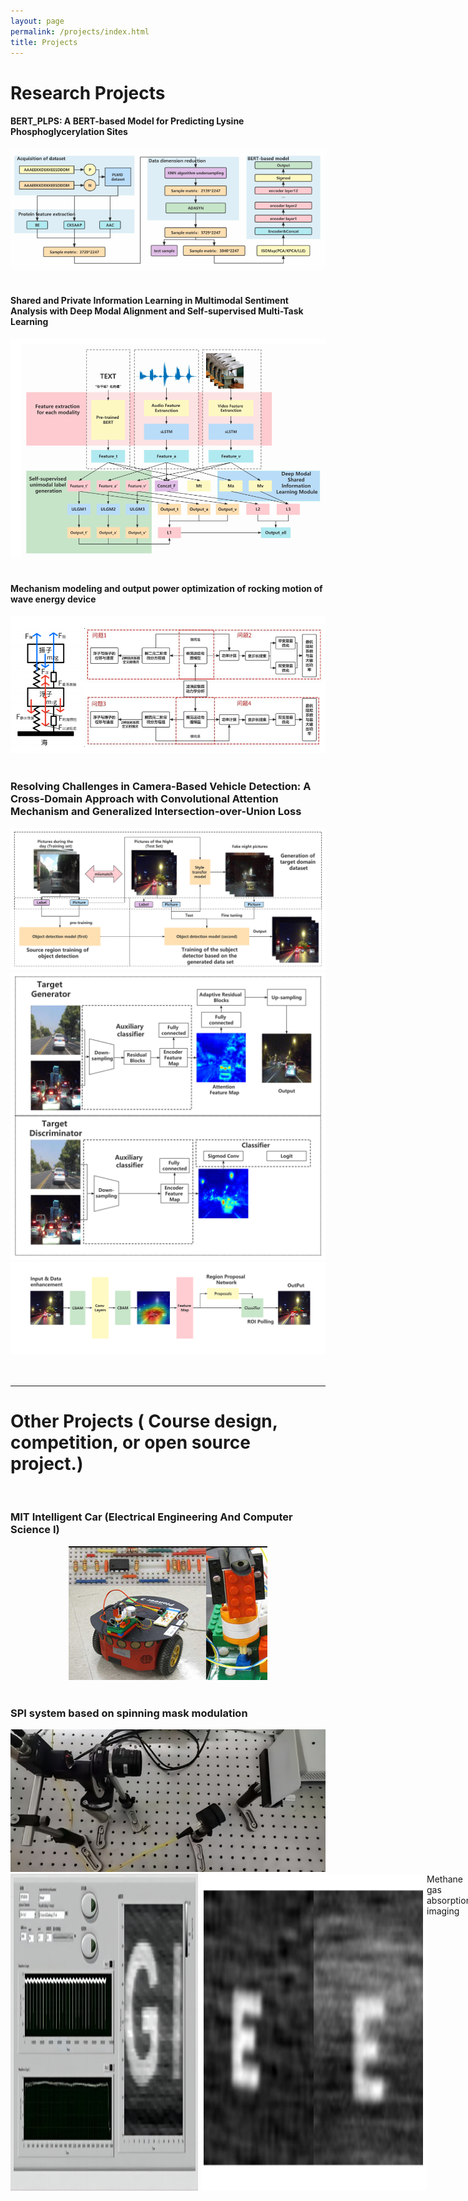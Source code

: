 ```yaml
---
layout: page
permalink: /projects/index.html
title: Projects
---
```


# Research Projects

#### BERT_PLPS: A BERT-based Model for Predicting Lysine Phosphoglycerylation Sites

<center>
<img src="/file/P2.png">
</center>
<br>

#### Shared and Private Information Learning in Multimodal Sentiment Analysis with Deep Modal Alignment and Self-supervised Multi-Task Learning

<center>
<img src="/file/P3.png">
</center>
<br>

#### Mechanism modeling and output power optimization of rocking motion of wave energy device

<center>
<img src="/file/p1sxjm.png">
</center>
<br>

### Resolving Challenges in Camera-Based Vehicle Detection: A Cross-Domain Approach with Convolutional Attention Mechanism and Generalized Intersection-over-Union Loss
<center>
<img src="/file/zong.jpg">
</center>
<center>
<img src="/file/Cycle.jpg">
</center>
<center>
<img src="/file/Fast.jpg">
</center>
<br>


<br>

---

# Other Projects ( Course design, competition, or open source project.)

<br>

### MIT Intelligent Car (Electrical Engineering And Computer Science I)

<center>
<img src="/file/MITCar.png">
</center>
<br>

### SPI system based on spinning mask modulation

<center>
<img src="/file/dxs1.png">
</center>
<div style="display:flex;">
    <img src="/file/dxs21.png" style="flex:1; margin-right:5px;" width = 300/>
    <img src="/file/dxs22.png" style="flex:1;  width = 300/>
</div>
<br>

### Methane gas absorption imaging

<center>
<img src="/file/jw1.png">
</center>
<div style="display:flex;">
    <img src="/file/jw21.png" style="flex:1; margin-right:5px;" width = 300/>
    <img src="/file/jw22.png" style="flex:1;  width = 300/>
</div>
<br>

### YOLOV5, LPRNet neural network and SE5 realize license plate detection

<center>
<img src="/file/YOLO.png">
</center>
<br>

### Signal modulation system measuring device

<center>
<img src="/file/ds.jpg">
</center>
<br>

### Saturable absorption of 4TIC molecules based on femtosecond

<center>
<img src="/file/guang.png">
</center>
<br>

### Oscilloscope based on STM32

<center>
<img src="/file/sbq.jpg">
</center>
<br>

### WiFi smart alarm clock based on ESP8266

<center>
<img src="/file/nz.jpg">
</center>
<br>

### Infrared tracking car based on STM32

<center>
<img src="/file/xjcar.jpg">
</center>
<br>

### Robot arm based on ESP32 (UDP protocol instruction transmission, binocular camera detection to achieve table tennis fetching )

<center>
<img src="/file/jxb.jpg">
</center>
<br>

### NFC field source lamp

<center>
<img src="/file/NFC.jpg">
</center>
<br>
